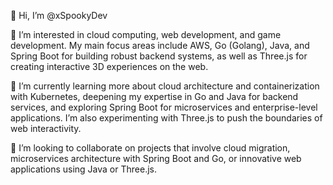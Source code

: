 👋 Hi, I’m @xSpookyDev

👀 I’m interested in cloud computing, web development, and game development. My main focus areas include AWS, Go (Golang), Java, and Spring Boot for building robust backend systems, as well as Three.js for creating interactive 3D experiences on the web.


🌱 I’m currently learning more about cloud architecture and containerization with Kubernetes, deepening my expertise in Go and Java for backend services, and exploring Spring Boot for microservices and enterprise-level applications. I’m also experimenting with 
Three.js to push the boundaries of web interactivity.


💞️ I’m looking to collaborate on projects that involve cloud migration, microservices architecture with Spring Boot and Go, or innovative web applications using Java or Three.js.

